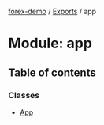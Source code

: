 [forex-demo](../README.md) / [Exports](../modules.md) / app

# Module: app

## Table of contents

### Classes

- [App](../classes/app.App.md)

